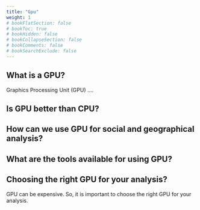 ```yaml
---
title: "Gpu"
weight: 1
# bookFlatSection: false
# bookToc: true
# bookHidden: false
# bookCollapseSection: false
# bookComments: false
# bookSearchExclude: false
---
```

## What is a GPU?

Graphics Processing Unit (GPU) .... 

## Is GPU better than CPU?

## How can we use GPU for social and geographical analysis? 

## What are the tools available for using GPU?

## Choosing the right GPU for your analysis? 

GPU can be expensive. So, it is important to choose the right GPU for your analysis. 


